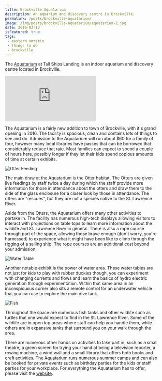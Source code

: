 ```yaml
---
title: Brockville Aquatarium
description: An aquarium and discovery centre in Brockville.
permalink: /posts/brockville-aquatarium/
image: /img/posts/brockville-aquatarium/aquatarium-2.jpg
date: 2016-03-13
isFeatured: true
tags:
 - eastern ontario
 - things to do
 - brockville
---
```


The [Aquatarium](https://aquatarium.ca "Aquatarium") at Tall Ships Landing is an indoor aquarium and discovery centre located in Brockville.

<div class="google-map">
<iframe title="Google Map" src="https://www.google.com/maps/embed?pb=!1m18!1m12!1m3!1d2841.4564171845445!2d-75.68486278460091!3d44.58768947910039!2m3!1f0!2f0!3f0!3m2!1i1024!2i768!4f13.1!3m3!1m2!1s0x4ccd0f76acffc2af%3A0x8a57e5f79c94daa7!2sThe+Aquatarium+at+Tall+Ships+Landing!5e0!3m2!1sen!2sca!4v1563794096982!5m2!1sen!2sca"  frameborder="0" style="border:0" allowfullscreen></iframe>
</div>

The Aquatarium is a fairly new addition to town of Brockville, with it's grand opening in 2016. The facility is spacious, clean and contains lots of things to see and do. Admission to the Aquatarium will run about $60 for a family of four, however many local libraries have passes that can be borrowed that considerably reduce that rate. Most families can expect to spend a couple of hours here, possibly longer if they let their kids spend copious amounts of time at certain exhibits.


![Otter Feeding](/img/posts/brockville-aquatarium/aquatarium-5.jpg "Otter Feeding")


The main draw at the Aquatarium is the Otter habitat. The Otters are given live feedings by staff twice a day during which the staff provide more information for those in attendance about the otters and draw them to the side of the glass enclosure for a closer look by those in attendance. The otters are "rescues", but they are not a species native to the St. Lawrence River.


Aside from the Otters, the Aquatarium offers many other activities to partake in. The facility has numerous high-tech displays allowing visitors to interact with projections on table tops to learn more information about the wildlife and St. Lawrence River in general. There is also a rope course through part of the space, allowing those brave enough (don't worry, you're harnessed) to experience what it might have been like to climb through the rigging of a sailing ship. The rope courses are an additional cost beyond your admission.


![Water Table](/img/posts/brockville-aquatarium/aquatarium-4.jpg "Water Table") 


Another notable exhibit is the power of water area. These water tables are not just for kids to play with rubber duckies though, you can experiment with changing currents and flows and learn the basics of hydro electric generation through experimentation. Within that same area in an inconspicuous corner also sits a remote control for an underwater vehicle that you can use to explore the main dive tank.


![Fish](/img/posts/brockville-aquatarium/aquatarium-6.jpg "Fish")


Throughout the space are numerous fish tanks and other wildlife such as turtles that one would expect to find in the St. Lawrence River. Some of the wildlife are in open top areas where staff can help you handle them, while others are in expansive tanks that surround you on your walk through the area.  


There are numerous other hands on activities to take part in, such as a small theatre, a green screen for trying your hand at being a television reporter, a rowing machine, a wind wall and a small library that offers both books and craft activities. The Aquatarium runs numerous summer camps and can also be booked for private events such as birthday parties for the kids or staff parties for your workplace.  For everything the Aquatarium has to offer, please visit the [website](https://aquatarium.ca "Aquatarium Website").
